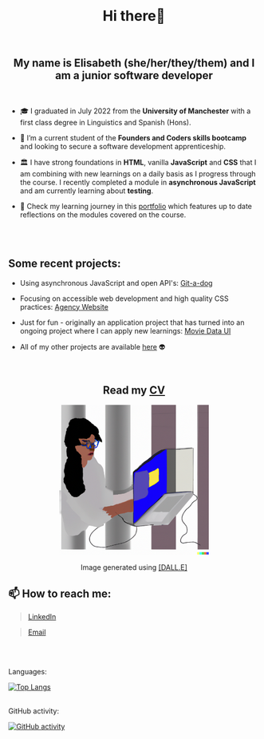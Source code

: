 <br>
<h1 align="center">Hi there👋</h1>
<br>
<h2 align="center">My name is Elisabeth (she/her/they/them) and I am a junior software developer</h2>
<br>


- 🎓 I graduated in July 2022 from the **University of Manchester** with a first class degree in Linguistics and Spanish (Hons).

- 🌱 I’m a current student of the **Founders and Coders skills bootcamp** and looking to secure a software development apprenticeship.

- 🏛️ I have strong foundations in **HTML**, vanilla **JavaScript** and **CSS** that I am combining with new learnings on a daily basis as I progress through the course. I recently completed a module in **asynchronous JavaScript** and am currently learning about **testing**.

- 📓 Check my learning journey in this [portfolio](https://github.com/fac27/eliazzo-portfolio) which features up to date reflections on the modules covered on the course.

<br>
<br>


## Some recent projects:

- Using asynchronous JavaScript and open API's: <a href="https://fac27.github.io/Git-a-dog/">Git-a-dog</a><br>

- Focusing on accessible web development and high quality CSS practices: <a href="https://github.com/fac27/agency-website">Agency Website</a><br>

- Just for fun - originally an application project that has turned into an ongoing project where I can apply new learnings: <a href="https://github.com/eliazzo/Movie-data">Movie Data UI</a><br>

- All of my other projects are available [here](https://github.com/eliazzo?tab=repositories) 👽


<br>


<h2 align="center">Read my <a href="https://www.canva.com/design/DAFaqu380dg/MLdirn4-TqpYfbGtuBygqw/view?utm_content=DAFaqu380dg&utm_campaign=designshare&utm_medium=link&utm_source=publishsharelink">CV</a></h2>
  
<p align="center"><img src="DALL.E.png" width="300" alt="Woman coding"></p>

<p align="center">Image generated using <a href="https://openai.com/dall-e-2/">[DALL.E]</a></p>


## 📫  How to reach me:

> [LinkedIn](https://www.linkedin.com/in/elisabeth-azzopardi-b3496a247/)

> [Email](bethazz@hotmail.co.uk)

<br>
<br>
  
Languages:

[![Top Langs](https://github-readme-stats.vercel.app/api/top-langs/?username=eliazzo&theme=blueberry_duo)](https://github.com/eliazzo/github-readme-stats)

<br>
GitHub activity:

[![GitHub activity](https://streak-stats.demolab.com/?user=eliazzo&theme=blueberry_duo)](https://git.io/streak-stats)

